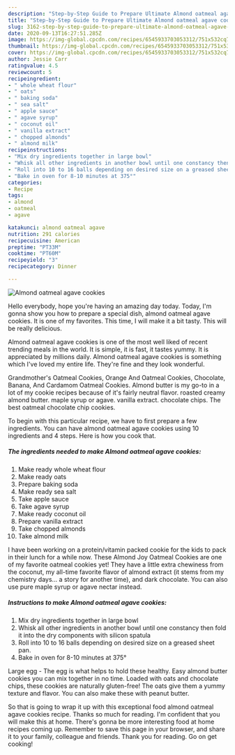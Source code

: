 ```yaml
---
description: "Step-by-Step Guide to Prepare Ultimate Almond oatmeal agave cookies"
title: "Step-by-Step Guide to Prepare Ultimate Almond oatmeal agave cookies"
slug: 3162-step-by-step-guide-to-prepare-ultimate-almond-oatmeal-agave-cookies
date: 2020-09-13T16:27:51.285Z
image: https://img-global.cpcdn.com/recipes/6545933703053312/751x532cq70/almond-oatmeal-agave-cookies-recipe-main-photo.jpg
thumbnail: https://img-global.cpcdn.com/recipes/6545933703053312/751x532cq70/almond-oatmeal-agave-cookies-recipe-main-photo.jpg
cover: https://img-global.cpcdn.com/recipes/6545933703053312/751x532cq70/almond-oatmeal-agave-cookies-recipe-main-photo.jpg
author: Jessie Carr
ratingvalue: 4.5
reviewcount: 5
recipeingredient:
- " whole wheat flour"
- " oats"
- " baking soda"
- " sea salt"
- " apple sauce"
- " agave syrup"
- " coconut oil"
- " vanilla extract"
- " chopped almonds"
- " almond milk"
recipeinstructions:
- "Mix dry ingredients together in large bowl"
- "Whisk all other ingredients in another bowl until one constancy then fold it into the dry components with silicon spatula"
- "Roll into 10 to 16 balls depending on desired size on a greased sheet pan."
- "Bake in oven for 8-10 minutes at 375°"
categories:
- Recipe
tags:
- almond
- oatmeal
- agave

katakunci: almond oatmeal agave 
nutrition: 291 calories
recipecuisine: American
preptime: "PT33M"
cooktime: "PT60M"
recipeyield: "3"
recipecategory: Dinner

---
```



![Almond oatmeal agave cookies](https://img-global.cpcdn.com/recipes/6545933703053312/751x532cq70/almond-oatmeal-agave-cookies-recipe-main-photo.jpg)

Hello everybody, hope you're having an amazing day today. Today, I'm gonna show you how to prepare a special dish, almond oatmeal agave cookies. It is one of my favorites. This time, I will make it a bit tasty. This will be really delicious.

Almond oatmeal agave cookies is one of the most well liked of recent trending meals in the world. It is simple, it is fast, it tastes yummy. It is appreciated by millions daily. Almond oatmeal agave cookies is something which I've loved my entire life. They're fine and they look wonderful.

Grandmother&#39;s Oatmeal Cookies, Orange And Oatmeal Cookies, Chocolate, Banana, And Cardamom Oatmeal Cookies. Almond butter is my go-to in a lot of my cookie recipes because of it&#39;s fairly neutral flavor. roasted creamy almond butter. maple syrup or agave. vanilla extract. chocolate chips. The best oatmeal chocolate chip cookies.


To begin with this particular recipe, we have to first prepare a few ingredients. You can have almond oatmeal agave cookies using 10 ingredients and 4 steps. Here is how you cook that.

<!--inarticleads1-->

##### The ingredients needed to make Almond oatmeal agave cookies:

1. Make ready  whole wheat flour
1. Make ready  oats
1. Prepare  baking soda
1. Make ready  sea salt
1. Take  apple sauce
1. Take  agave syrup
1. Make ready  coconut oil
1. Prepare  vanilla extract
1. Take  chopped almonds
1. Take  almond milk


I have been working on a protein/vitamin packed cookie for the kids to pack in their lunch for a while now. These Almond Joy Oatmeal Cookies are one of my favorite oatmeal cookies yet! They have a little extra chewiness from the coconut, my all-time favorite flavor of almond extract (it stems from my chemistry days… a story for another time), and dark chocolate. You can also use pure maple syrup or agave nectar instead. 

<!--inarticleads2-->

##### Instructions to make Almond oatmeal agave cookies:

1. Mix dry ingredients together in large bowl
1. Whisk all other ingredients in another bowl until one constancy then fold it into the dry components with silicon spatula
1. Roll into 10 to 16 balls depending on desired size on a greased sheet pan.
1. Bake in oven for 8-10 minutes at 375°


Large egg - The egg is what helps to hold these healthy. Easy almond butter cookies you can mix together in no time. Loaded with oats and chocolate chips, these cookies are naturally gluten-free! The oats give them a yummy texture and flavor. You can also make these with peanut butter. 

So that is going to wrap it up with this exceptional food almond oatmeal agave cookies recipe. Thanks so much for reading. I'm confident that you will make this at home. There's gonna be more interesting food at home recipes coming up. Remember to save this page in your browser, and share it to your family, colleague and friends. Thank you for reading. Go on get cooking!

